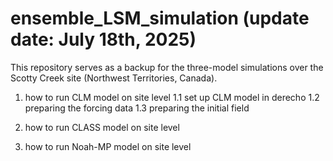 # ensemble_LSM_simulation (update date: July 18th, 2025)
This repository serves as a backup for the three-model simulations over the Scotty Creek site (Northwest Territories, Canada).
1. how to run CLM model on site level
1.1 set up CLM model in derecho
1.2 preparing the forcing data
1.3 preparing the initial field

2. how to run CLASS model on site level
3. how to run Noah-MP model on site level
